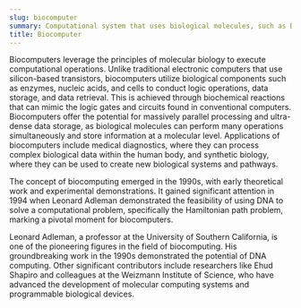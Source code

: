 ```yaml
---
slug: biocomputer
summary: Computational system that uses biological molecules, such as DNA and proteins, to perform data processing and storage tasks.
title: Biocomputer
---
```


Biocomputers leverage the principles of molecular biology to execute computational operations. Unlike traditional electronic computers that use silicon-based transistors, biocomputers utilize biological components such as enzymes, nucleic acids, and cells to conduct logic operations, data storage, and data retrieval. This is achieved through biochemical reactions that can mimic the logic gates and circuits found in conventional computers. Biocomputers offer the potential for massively parallel processing and ultra-dense data storage, as biological molecules can perform many operations simultaneously and store information at a molecular level. Applications of biocomputers include medical diagnostics, where they can process complex biological data within the human body, and synthetic biology, where they can be used to create new biological systems and pathways.

The concept of biocomputing emerged in the 1990s, with early theoretical work and experimental demonstrations. It gained significant attention in 1994 when Leonard Adleman demonstrated the feasibility of using DNA to solve a computational problem, specifically the Hamiltonian path problem, marking a pivotal moment for biocomputers.

Leonard Adleman, a professor at the University of Southern California, is one of the pioneering figures in the field of biocomputing. His groundbreaking work in the 1990s demonstrated the potential of DNA computing. Other significant contributors include researchers like Ehud Shapiro and colleagues at the Weizmann Institute of Science, who have advanced the development of molecular computing systems and programmable biological devices.